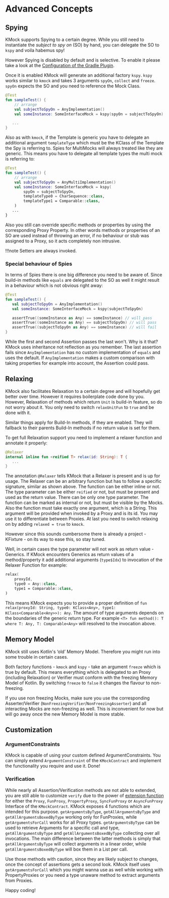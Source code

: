 # Advanced Concepts

## Spying
KMock supports Spying to a certain degree.
While you still need to instantiate the _subject to spy on_ (SO) by hand, you can delegate the SO to `kspy` and voila habemus spy!

However Spying is disabled by default and is selective.
To enable it please take a look at the [Configuration of the Gradle Plugin](setup.md).

Once it is enabled KMock will generate an additional factory `kspy`.
`kspy` works similar to `kmock` and takes 3 arguments `spyOn`, `collect` and `freeze`.
`spyOn` expects the SO and you need to reference the Mock Class.

```kotlin
@Test
fun sampleTest() {
    // arrange
    val subjectToSpyOn = AnyImplementation()
    val someInstance: SomeInterfaceMock = kspy(spyOn = subjectToSpyOn)

   ...
}
```

Also as with `kmock`, if the Template is generic you have to delegate an additional argument `templateType` which must be the KClass of the Template the Spy is referring to.
Spies for MultiMocks will always treated like they are generic.
This means you have to delegate all template types the  multi mock is referring to:

```kotlin
@Test
fun sampleTest() {
    // arrange
    val subjectToSpyOn = AnyMultiImplementation()
    val someInstance: SomeInterfaceMock = kspy(
        spyOn = subjectToSpyOn,
        templateType0 = CharSequence::class,
        templateType1 = Comparable::class,
    )
   ...
}
```

Also you still can override specific methods or properties by using the corresponding Proxy Property.
In other words methods or properties of an SO are used instead of throwing an error, if no behaviour or stub was assigned to a Proxy, so it acts completely non intrusive.

!!!note
    Setters are always invoked.

### Special behaviour of Spies
In terms of Spies there is one big difference you need to be aware of.
Since build-in methods like `equals` are delegated to the SO as well it might result in a behaviour which is not obvious right away:

```kotlin
@Test
fun sampleTest() {
   val subjectToSpyOn = AnyImplementation()
   val someInstance: SomeInterfaceMock = kspy(subjectToSpyOn)

   assertTrue((someInstance as Any) == someInstance) // will pass
   assertTrue((someInstance as Any) == subjectToSpyOn) // will pass
   assertTrue((subjectToSpyOn as Any) == someInstance) // will fail
}

```

While the first and second Assertion passes the last won't.
Why is it that?
KMock uses inheritance not reflection as you remember.
The last assertion fails since `AnyImplementation` has no custom implementation of `equals` and uses the default.
If `AnyImplementation` makes a custom comparison with taking properties for example into account, the Assertion could pass.

## Relaxing
KMock also facilitates Relaxation to a certain degree and will hopefully get better over time.
However it requires boilerplate code done by you.
However, Relaxation of methods which return `Unit` is build-in feature, so do not worry about it.
You only need to switch `relaxUnitFun` to `true` and be done with it.

Similar things apply for Build-In methods, if they are enabled.
They will fallback to their parents Build-In methods if no return value is set for them.

To get full Relaxation support you need to implement a relaxer function and annotate it properly:
```kotlin
@Relaxer
internal inline fun <reified T> relax(id: String): T {
   ...
}
```
The annotation `@Relaxer` tells KMock that a Relaxer is present and is up for usage.
The Relaxer can be an arbitrary function but has to follow a specific signature, similar as shown above.
The function can be either inline or not.
The type parameter can be either `reified` or not, but must be present and used as the return value.
There can be only one type parameter.
The function can be marked as internal or not, but must be visible by the Mocks.
Also the function must take exactly one argument, which is a String.
This argument will be provided when invoked by a Proxy and is its id.
You may use it to differentiate between Proxies.
At last you need to switch relaxing on by adding `relaxed = true` to `kmock`.

However since this sounds cumbersome there is already a project - KFixture - on its way to ease this, so stay tuned.

Well, in certain cases the type parameter will not work as return value - Generics.
If KMock encounters Generics as return values of a method/property it add additional arguments (`type$Idx`) to invocation of the Relaxer Function for example:
```kotlin
relax(
    proxyId,
    type0 = Any::class,
    type1 = Comparable::class,
)
```
This means KMock expects you to provide a proper definition of `fun relax(proxyId: String, type0: KClass<Any>, type1: KClass<Comparable<Any>>): Any`.
The amount of type arguments depends on the boundaries of the generic return type.
For example `<T> fun method(): T where T: Any, T: Comparable<Any>` will resolved to the invocation above.

## Memory Model
KMock still uses Kotlin's ‘old’ Memory Model.
Therefore you might run into some trouble in certain cases.

Both factory functions - `kmock` and `kspy` - take an argument `freeze` which is true by default.
This means everything which is delegated to an Proxy (including Relaxation) or Verifier must conform with the freezing Memory Model of Kotlin.
By switching `freeze` to `false` it changes the flavour to non-freezing.

If you use non freezing Mocks, make sure you use the corresponding Asserter/Verifier (`NonFreezingVerifier`/`NonFreezingAsserter`) and all interacting Mocks are non-freezing as well.
This is inconvenient for now but will go away once the new Memory Model is more stable.

## Customization
### ArgumentConstraints
KMock is capable of using your custom defined ArgumentConstraints.
You can simply extend `ArgumentConstraint` of the `KMockContract` and implement the functionality you require and use it. Done!

### Verification
While nearly all Assertion/Verification methods are not able to extended, you are still able to customize `verify` due to the power of [extension function](https://kotlinlang.org/docs/extensions.html) for either the `Proxy`, `FunProxy`, `PropertyProxy`, `SyncFunProxy` or `AsyncFunProxy` Interface of the `KMockContract`.
KMock exposes 4 functions which are intended for this purpose.
`getArgumentsByType`, `getAllArgumentsByType` and `getAllArgumentsBoxedByType` working only for FunProxies, while `getArgumentsForCall` works for all Proxy types.
`getArgumentsByType` can be used to retrieve Arguments for a specific call and type, `getAllArgumentsByType` and `getAllArgumentsBoxedByType` collecting over all invocations.
The main difference between the latter methods is simply that `getAllArgumentsByType` will collect arguments in a linear order,
while `getAllArgumentsBoxedByType` will box them in a List per call.

Use those methods with caution, since they are likely subject to changes, once the concept of assertions gets a second look.
KMock itself uses `getArgumentsForCall` which you might wanna use as well while working with PropertyProxies or you need a type unaware method to extract arguments from Proxies.

Happy coding!
